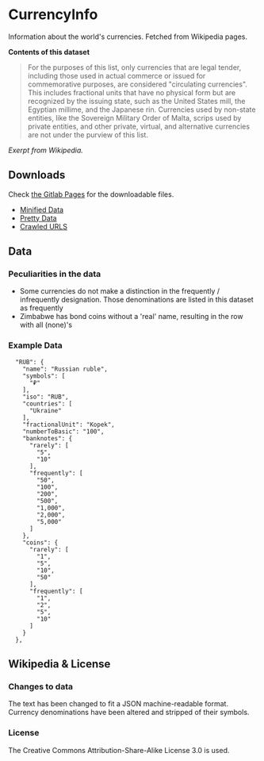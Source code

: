 <link href="https://stackpath.bootstrapcdn.com/bootstrap/4.1.3/css/bootstrap.min.css" rel="stylesheet" integrity="sha384-MCw98/SFnGE8fJT3GXwEOngsV7Zt27NXFoaoApmYm81iuXoPkFOJwJ8ERdknLPMO" crossorigin="anonymous">

# CurrencyInfo

Information about the world's currencies. Fetched from Wikipedia pages.

**Contents of this dataset**
> For the purposes of this list, only currencies that are legal tender, including those used in actual commerce or issued for commemorative purposes, are considered "circulating currencies". This includes fractional units that have no physical form but are recognized by the issuing state, such as the United States mill, the Egyptian millime, and the Japanese rin. Currencies used by non-state entities, like the Sovereign Military Order of Malta, scrips used by private entities, and other private, virtual, and alternative currencies are not under the purview of this list.

_Exerpt from Wikipedia._

## Downloads

Check [the Gitlab Pages](https://wesleye.gitlab.io/currencyinfo/) for the downloadable files.

- [Minified Data](./public/currencies.min.json)
- [Pretty Data](./public/currencies.json)
- [Crawled URLS](./public/urls.json)

## Data

### Peculiarities in the data

- Some currencies do not make a distinction in the frequently / infrequently designation. Those denominations are listed in this dataset as frequently
- Zimbabwe has bond coins without a 'real' name, resulting in the row with all (none)'s

### Example Data
```
  "RUB": {
    "name": "Russian ruble",
    "symbols": [
      "₽"
    ],
    "iso": "RUB",
    "countries": [
      "Ukraine"
    ],
    "fractionalUnit": "Kopek",
    "numberToBasic": "100",
    "banknotes": {
      "rarely": [
        "5",
        "10"
      ],
      "frequently": [
        "50",
        "100",
        "200",
        "500",
        "1,000",
        "2,000",
        "5,000"
      ]
    },
    "coins": {
      "rarely": [
        "1",
        "5",
        "10",
        "50"
      ],
      "frequently": [
        "1",
        "2",
        "5",
        "10"
      ]
    }
  },
```

## Wikipedia & License

### Changes to data
The text has been changed to fit a JSON machine-readable format. Currency denominations have been altered and stripped of their symbols.

### License
The Creative Commons Attribution-Share-Alike License 3.0 is used.